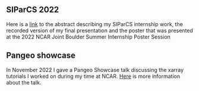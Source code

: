 ## SIParCS 2022

Here is a [link](https://www2.cisl.ucar.edu/siparcs-2022-emma-marshall) to the abstract describing my SIParCS internship work, the recorded version of my final presentation and the poster that was presented at the 2022 NCAR Joint Boulder Summer Internship Poster Session

## Pangeo showcase 

In November 2022 I gave a Pangeo Showcase talk discussing the xarray tutorials I worked on during my time at NCAR. [Here](https://discourse.pangeo.io/t/wednesday-november-2nd-2022-jupyter-book-tutorials-demonstrating-xarray-based-workflows-for-cloud-hosted-remote-sensing-data/2834) is more information about the talk.